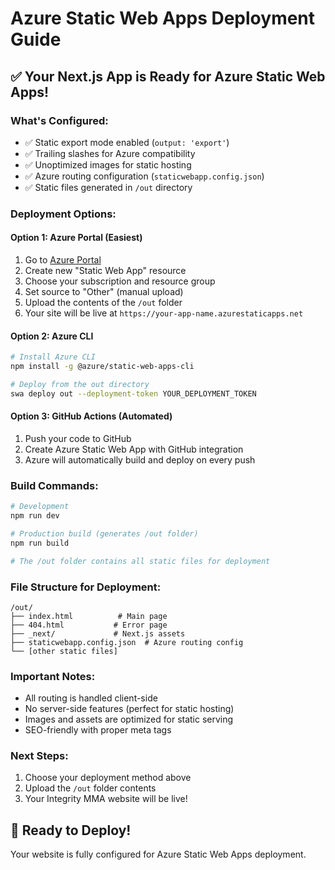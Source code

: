 # Azure Static Web Apps Deployment Guide

## ✅ **Your Next.js App is Ready for Azure Static Web Apps!**

### **What's Configured:**
- ✅ Static export mode enabled (`output: 'export'`)
- ✅ Trailing slashes for Azure compatibility
- ✅ Unoptimized images for static hosting
- ✅ Azure routing configuration (`staticwebapp.config.json`)
- ✅ Static files generated in `/out` directory

### **Deployment Options:**

#### **Option 1: Azure Portal (Easiest)**
1. Go to [Azure Portal](https://portal.azure.com)
2. Create new "Static Web App" resource
3. Choose your subscription and resource group
4. Set source to "Other" (manual upload)
5. Upload the contents of the `/out` folder
6. Your site will be live at `https://your-app-name.azurestaticapps.net`

#### **Option 2: Azure CLI**
```bash
# Install Azure CLI
npm install -g @azure/static-web-apps-cli

# Deploy from the out directory
swa deploy out --deployment-token YOUR_DEPLOYMENT_TOKEN
```

#### **Option 3: GitHub Actions (Automated)**
1. Push your code to GitHub
2. Create Azure Static Web App with GitHub integration
3. Azure will automatically build and deploy on every push

### **Build Commands:**
```bash
# Development
npm run dev

# Production build (generates /out folder)
npm run build

# The /out folder contains all static files for deployment
```

### **File Structure for Deployment:**
```
/out/
├── index.html          # Main page
├── 404.html           # Error page
├── _next/             # Next.js assets
├── staticwebapp.config.json  # Azure routing config
└── [other static files]
```

### **Important Notes:**
- All routing is handled client-side
- No server-side features (perfect for static hosting)
- Images and assets are optimized for static serving
- SEO-friendly with proper meta tags

### **Next Steps:**
1. Choose your deployment method above
2. Upload the `/out` folder contents
3. Your Integrity MMA website will be live!

## 🚀 **Ready to Deploy!**
Your website is fully configured for Azure Static Web Apps deployment.
